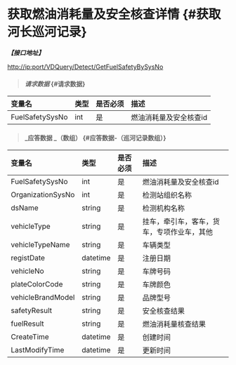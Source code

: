 # 获取燃油消耗量及安全核查详情 {#获取河长巡河记录}

_**【接口地址】**_

[http://ip:port/VDQuery/Detect/GetFuelSafetyBySysNo](http://ip:port/EqmQuery/Equipment/GetEquipmentList)

> #### _请求数据_ {#请求数据}

| 变量名 | 类型 | 是否必须 | 描述 |
| :--- | :--- | :--- | :--- |
| FuelSafetySysNo | int | 是 | 燃油消耗量及安全核查id |

> #### _应答数据 _（数组） {#应答数据-（巡河记录数组）}

| 变量名 | 类型 | 是否必须 | 描述 |
| :--- | :--- | :--- | :--- |
| FuelSafetySysNo | int | 是 | 燃油消耗量及安全核查id |
| OrganizationSysNo | int | 是 | 检测站组织名称 |
| dsName | string | 是 | 检测机构名称 |
| vehicleType | string | 是 | 挂车，牵引车，客车，货车，专项作业车，其他 |
| vehicleTypeName | string | 是 | 车辆类型 |
| registDate | datetime | 是 | 注册日期 |
| vehicleNo | string | 是 | 车牌号码 |
| plateColorCode | string | 是 | 车牌颜色 |
| vehicleBrandModel | string | 是 | 品牌型号 |
| safetyResult | string | 是 | 安全核查结果 |
| fuelResult | string | 是 | 燃油消耗量核查结果 |
| CreateTime | datetime | 是 | 创建时间 |
| LastModifyTime | datetime | 是 | 更新时间 |



